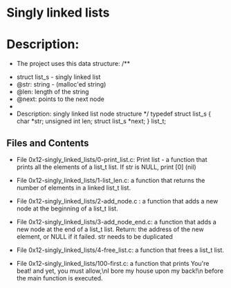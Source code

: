 # Singly linked lists

# Description:
- The project uses this data structure:
/**
 * struct list_s - singly linked list
 * @str: string - (malloc'ed string)
 * @len: length of the string
 * @next: points to the next node
 *
 * Description: singly linked list node structure
 */
typedef struct list_s
{
    char *str;
    unsigned int len;
    struct list_s *next;
} list_t;

## Files and Contents
- File 0x12-singly_linked_lists/0-print_list.c: Print list - a function that prints all the elements of a list_t list. If str is NULL, print [0] (nil)

- File 0x12-singly_linked_lists/1-list_len.c: a function that returns the number of elements in a linked list_t list.

- File 0x12-singly_linked_lists/2-add_node.c : a function that adds a new node at the beginning of a list_t list.

- File 0x12-singly_linked_lists/3-add_node_end.c: a function that adds a new node at the end of a list_t list. Return: the address of the new element, or NULL if it failed. str needs to be duplicated

- File 0x12-singly_linked_lists/4-free_list.c: a function that frees a list_t list.

- File 0x12-singly_linked_lists/100-first.c: a function that prints You're beat! and yet, you must allow,\nI bore my house upon my back!\n before the main function is executed.
